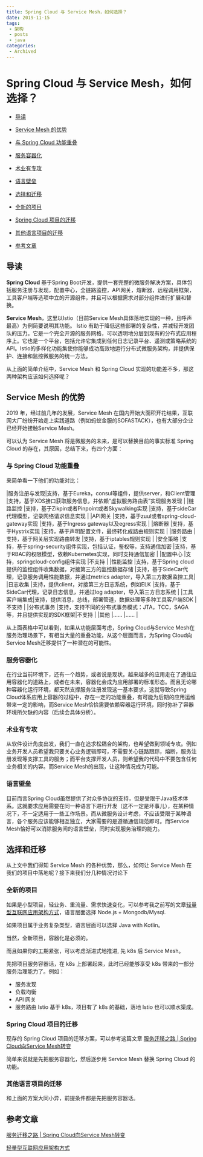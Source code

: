 ```yaml
---
title: Spring Cloud 与 Service Mesh，如何选择？
date: 2019-11-15
tags:
 - 架构
 - posts
 - java
categories: 
 - Archived
---
```

# Spring Cloud 与 Service Mesh，如何选择？

* [导读]()
* [Service Mesh 的优势]()
* [与 Spring Cloud 功能重叠]()
* [服务容器化]()
* [术业有专攻]()
* [语言壁垒]()

* [选择和迁移]()
* [全新的项目]()
* [Spring Cloud 项目的迁移]()
* [其他语言项目的迁移]()

* [参考文章]()

## 导读

**Spring Cloud** 基于Spring Boot开发，提供一套完整的微服务解决方案，具体包括服务注册与发现，配置中心，全链路监控，API网关，熔断器，远程调用框架，工具客户端等选项中立的开源组件，并且可以根据需求对部分组件进行扩展和替换。

**Service Mesh**，这里以Istio（目前Service Mesh具体落地实现的一种，且呼声最高）为例简要说明其功能。 Istio 有助于降低这些部署的复杂性，并减轻开发团队的压力。它是一个完全开源的服务网格，可以透明地分层到现有的分布式应用程序上。它也是一个平台，包括允许它集成到任何日志记录平台、遥测或策略系统的 API。Istio的多样化功能集使你能够成功高效地运行分布式微服务架构，并提供保护、连接和监控微服务的统一方法。

从上面的简单介绍中，Service Mesh 和 Spring Cloud 实现的功能差不多，那这两种架构应该如何选择呢？

## Service Mesh 的优势

2019 年，经过前几年的发展，Service Mesh 在国内开始大面积开花结果，互联网大厂纷纷开始走上实践道路（例如蚂蚁金服的SOFASTACK），也有大部分企业已经开始接触Service Mesh。

可以认为 Service Mesh 将是微服务的未来，是可以替换目前的事实标准 Spring Cloud 的存在，其原因，总结下来，有四个方面：

### 与 Spring Cloud 功能重叠

来简单看一下他们的功能对比：

|服务注册与发现|支持，基于Eureka，consul等组件，提供server，和Client管理               |支持，基于XDS接口获取服务信息，并依赖“虚拟服务路由表”实现服务发现                       |
|链路监控      |支持，基于Zikpin或者Pinpoint或者Skywalking实现                         |支持，基于sideCar代理模型，记录网络请求信息实现                                           |
|API网关       |支持，基于zuul或者spring-cloud-gateway实现                             |支持，基于Ingress gateway以及egress实现                                                   |
|熔断器        |支持，基于Hystrix实现                                                  |支持，基于声明配置文件，最终转化成路由规则实现                                            |
|服务路由      |支持，基于网关层实现路由转发                                           |支持，基于iptables规则实现                                                                |
|安全策略      |支持，基于spring-security组件实现，包括认证，鉴权等，支持通信加密      |支持，基于RBAC的权限模型，依赖Kubernetes实现，同时支持通信加密                            |
|配置中心      |支持，springcloud-config组件实现                                       |不支持                                                                                    |
|性能监控      |支持，基于Spring cloud提供的监控组件收集数据，对接第三方的监控数据存储 |支持，基于SideCar代理，记录服务调用性能数据，并通过metrics adapter，导入第三方数据监控工具|
|日志收集      |支持，提供client，对接第三方日志系统，例如ELK                          |支持，基于SideCar代理，记录日志信息，并通过log adapter，导入第三方日志系统                |
|工具客户端集成|支持，提供消息，总线，部署管道，数据处理等多种工具客户端SDK            |不支持                                                                                    |
|分布式事务    |支持，支持不同的分布式事务模式：JTA，TCC，SAGA等，并且提供实现的SDK框架|不支持                                                                                    |
|其他          |……                                                                   |……                                                                                      |

从上面表格中可以看到，如果从功能层面考虑，Spring Cloud与Service Mesh在服务治理场景下，有相当大量的重叠功能，从这个层面而言，为Spring Cloud向Service Mesh迁移提供了一种潜在的可能性。

### 服务容器化

在行业当前环境下，还有一个趋势，或者说是现状。越来越多的应用走在了通往应用容器化的道路上，或者在未来，容器化会成为应用部署的标准形态。而且无论哪种容器化运行环境，都天然支撑服务注册发现这一基本要求，这就导致Spring Cloud体系应用上容器的过程中，存在一定的功能重叠，有可能为后期的应用运维带来一定的影响，而Service Mesh恰恰需要依赖容器运行环境，同时弥补了容器环境所欠缺的内容（后续会具体分析）。

### 术业有专攻

从软件设计角度出发，我们一直在追求松耦合的架构，也希望做到领域专攻。例如业务开发人员希望我只要关心业务逻辑即可，不需要关心链路跟踪，熔断，服务注册发现等支撑工具的服务；而平台支撑开发人员，则希望我的代码中不要包含任何业务相关的内容。而Service Mesh的出现，让这种情况成为可能。

### 语言壁垒

目前而言Spring Cloud虽然提供了对众多协议的支持，但是受限于Java技术体系。这就要求应用需要在同一种语言下进行开发（这不一定是坏事儿），在某种情况下，不一定适用于一些工作场景。而从微服务设计考虑，不应该受限于某种语言，各个服务应该能够相互独立，大家需要的是遵循通信规范即可。而Service Mesh恰好可以消除服务间的语言壁垒，同时实现服务治理的能力。

## 选择和迁移

从上文中我们得知 Service Mesh 的各种优势，那么，如何让 Service Mesh 在我们的项目中落地呢？接下来我们分几种情况讨论下

### 全新的项目

如果是小型项目，轻业务、重流量、需求快速变化，可以参考我之前写的文章[轻量型互联网应用架构方式](http://myfjdthink.com/2019/10/11/%e8%bd%bb%e9%87%8f%e5%9e%8b%e4%ba%92%e8%81%94%e7%bd%91%e5%ba%94%e7%94%a8%e6%9e%b6%e6%9e%84%e6%96%b9%e5%bc%8f/)，语言层面选择 Node.js + Mongodb/Mysql.

如果项目属于业务复杂类型，语言层面可以选择 Java with Kotlin。

当然，全新项目，容器化是必须的。

而且如果你的工期紧张，可以考虑渐进式地推进, 先 k8s 后 Service Mesh。

先把项目服务容器话，在 k8s 上部署起来，此时已经能够享受 k8s 带来的一部分服务治理能力了。例如：

* 服务发现
* 负载均衡
* API 网关
* 服务路由
Istio 基于 k8s，项目有了 k8s 的基础，落地 Istio 也可以顺水渠成。

### Spring Cloud 项目的迁移

现存的 Spring Cloud 项目的迁移方案，可以参考这篇文章 [服务迁移之路 | Spring Cloud向Service Mesh转变](https://juejin.im/post/5ce26e266fb9a07eb67d619f)

简单来说就是先把服务容器化，然后逐步用 Service Mesh 替换 Spring Cloud 的功能。

### 其他语言项目的迁移

和上面的方案大同小异，前提条件都是先把服务容器话。

## 参考文章

[服务迁移之路 | Spring Cloud向Service Mesh转变](https://juejin.im/post/5ce26e266fb9a07eb67d619f)

[轻量型互联网应用架构方式](http://myfjdthink.com/2019/10/11/%e8%bd%bb%e9%87%8f%e5%9e%8b%e4%ba%92%e8%81%94%e7%bd%91%e5%ba%94%e7%94%a8%e6%9e%b6%e6%9e%84%e6%96%b9%e5%bc%8f/)


